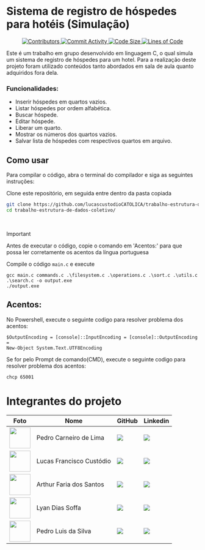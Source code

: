 # Sistema de registro de hóspedes para hotéis (Simulação)

<p align="center">
  <a href="https://github.com/lucascustodioCATOLICA/trabalho-estrutura-de-dados-coletivo/graphs/contributors">
    <img src="https://img.shields.io/github/contributors/lucascustodioCATOLICA/trabalho-estrutura-de-dados-coletivo.svg" alt="Contributors">
  </a>
  <a href="https://github.com/lucascustodioCATOLICA/trabalho-estrutura-de-dados-coletivo/commits/master">
    <img src="https://img.shields.io/github/commit-activity/m/lucascustodioCATOLICA/trabalho-estrutura-de-dados-coletivo.svg" alt="Commit Activity">
  </a>
  <a href="https://github.com/lucascustodioCATOLICA/trabalho-estrutura-de-dados-coletivo">
    <img src="https://img.shields.io/github/languages/code-size/lucascustodioCATOLICA/trabalho-estrutura-de-dados-coletivo" alt="Code Size">
  </a>
  <a href="https://github.com/lucascustodioCATOLICA/trabalho-estrutura-de-dados-coletivo">
    <img src="https://img.shields.io/tokei/lines/github/lucascustodioCATOLICA/trabalho-estrutura-de-dados-coletivo" alt="Lines of Code">
  </a>
</p>

 Este é um trabalho em grupo desenvolvido em linguagem C, o qual simula um sistema de registro de hóspedes para um hotel. Para a realização deste projeto foram utilizado conteúdos tanto abordados em sala de aula quanto adquiridos fora dela.

### Funcionalidades:

- Inserir hóspedes em quartos vazios.
- Listar hóspedes por ordem alfabética.
- Buscar hóspede.
- Editar hóspede.
- Liberar um quarto.
- Mostrar os números dos quartos vazios.
- Salvar lista de hóspedes com respectivos quartos em arquivo.

## Como usar

Para compilar o código, abra o terminal do compilador e siga as seguintes instruções:

Clone este repositório, em seguida entre dentro da pasta copiada

```bash
git clone https://github.com/lucascustodioCATOLICA/trabalho-estrutura-de-dados-coletivo.git
cd trabalho-estrutura-de-dados-coletivo/
```
<br>

> [!IMPORTANT]
> Antes de executar o código, copie o comando em 'Acentos:' para que possa ler corretamente os acentos da língua portuguesa

Compile o código `main.c` e execute
```
gcc main.c commands.c .\filesystem.c .\operations.c .\sort.c .\utils.c .\search.c -o output.exe
./output.exe
```
## Acentos:

No Powershell, execute o seguinte codigo para resolver problema dos acentos:

```
$OutputEncoding = [console]::InputEncoding = [console]::OutputEncoding =
New-Object System.Text.UTF8Encoding
```

Se for pelo Prompt de comando(CMD), execute o seguinte codigo para resolver problema dos acentos:

```
chcp 65001
```

 # Integrantes do projeto
 
| Foto | Nome | GitHub | Linkedin |
| ------ | ---- | ------ |--------- |
| <img src="https://media.licdn.com/dms/image/D4D03AQFPHwofyIH4Sw/profile-displayphoto-shrink_800_800/0/1701553141096?e=1720051200&v=beta&t=4opJbA9HxBOvEVeJxJhEnSmi5Sp2a9RDwcQrgSVbpJM" width="55" height="55"> | Pedro Carneiro de Lima | <a href="https://github.com/pedro-CL"><img src="https://img.shields.io/badge/github-%23121011.svg?style=for-the-badge&logo=github&logoColor=white" target="_blanck"></a> | <a href="https://www.linkedin.com/in/pedro-carneiro-lima/"><img src="https://img.shields.io/badge/linkedin-%230077B5.svg?style=for-the-badge&logo=linkedin&logoColor=white" target="_blanck"></a> |
| <img src="https://media.licdn.com/dms/image/D4D03AQFgbE0r-V-aGg/profile-displayphoto-shrink_800_800/0/1707582136102?e=1720051200&v=beta&t=-j4-E4zCzr_baVQJzKnqQTvE2B7mnxGY4yUwpcdnQTg" width="55" height="55"> | Lucas Francisco Custódio | <a href="https://github.com/afslucass"><img src="https://img.shields.io/badge/github-%23121011.svg?style=for-the-badge&logo=github&logoColor=white" target="_blanck"></a> | <a href="https://www.linkedin.com/in/afslucass/"><img src="https://img.shields.io/badge/linkedin-%230077B5.svg?style=for-the-badge&logo=linkedin&logoColor=white" target="_blanck"></a> |
| <img src="https://avatars.githubusercontent.com/u/133895618?v=4" width="55" height="55"> |  Arthur Faria dos Santos | <a href="https://github.com/Arthur-Faria-dos-Santos"><img src="https://img.shields.io/badge/github-%23121011.svg?style=for-the-badge&logo=github&logoColor=white" target="_blanck"></a> | <a href="https://www.linkedin.com/in/arthur-faria-5a0378210/"><img src="https://img.shields.io/badge/linkedin-%230077B5.svg?style=for-the-badge&logo=linkedin&logoColor=white" target="_blanck"></a> |
| <img src="https://avatars.githubusercontent.com/u/142771408?v=4" width="55" height="55"> | Lyan Dias Soffa | <a href="https://github.com/grilo-16"><img src="https://img.shields.io/badge/github-%23121011.svg?style=for-the-badge&logo=github&logoColor=white" target="_blanck"></a> | <a href="https://www.linkedin.com/in/lyan-dias-85717a270/"><img src="https://img.shields.io/badge/linkedin-%230077B5.svg?style=for-the-badge&logo=linkedin&logoColor=white" target="_blanck"></a> |
| <img src="" width="55" height="55"> | Pedro Luis da Silva | <a href="https://github.com/joseliaaquino1"><img src="https://img.shields.io/badge/github-%23121011.svg?style=for-the-badge&logo=github&logoColor=white" target="_blanck"></a> | <img src="https://img.shields.io/badge/linkedin-%230077B5.svg?style=for-the-badge&logo=linkedin&logoColor=white" target="_blanck"> |

